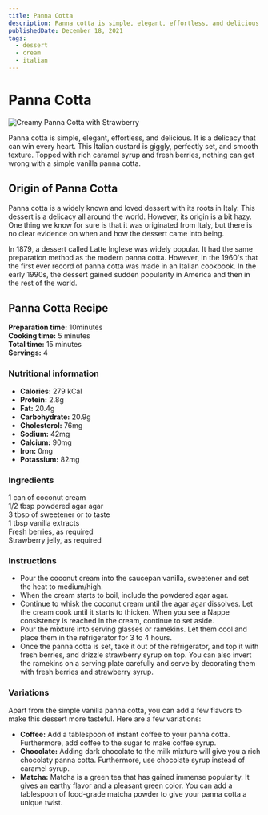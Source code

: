 ```yaml
---
title: Panna Cotta
description: Panna cotta is simple, elegant, effortless, and delicious. It is a delicacy that can win every heart.
publishedDate: December 18, 2021
tags:
  - dessert
  - cream
  - italian
---
```


# Panna Cotta

![Creamy Panna Cotta with Strawberry](/pannacotta.jpg "image")

Panna cotta is simple, elegant, effortless, and delicious. It is a delicacy that can win every heart. This Italian custard is giggly, perfectly set, and smooth texture. Topped with rich caramel syrup and fresh berries, nothing can get wrong with a simple vanilla panna cotta.

## Origin of Panna Cotta

Panna cotta is a widely known and loved dessert with its roots in Italy. This dessert is a delicacy all around the world. However, its origin is a bit hazy. One thing we know for sure is that it was originated from Italy, but there is no clear evidence on when and how the dessert came into being.

In 1879, a dessert called Latte Inglese was widely popular. It had the same preparation method as the modern panna cotta. However, in the 1960&#39;s that the first ever record of panna cotta was made in an Italian cookbook. In the early 1990s, the dessert gained sudden popularity in America and then in the rest of the world.

## Panna Cotta Recipe

**Preparation time:** 10minutes  
**Cooking time:** 5 minutes  
**Total time:** 15 minutes  
**Servings:** 4

### Nutritional information

- **Calories:** 279 kCal
- **Protein:** 2.8g
- **Fat:** 20.4g
- **Carbohydrate:** 20.9g
- **Cholesterol:** 76mg
- **Sodium:** 42mg
- **Calcium:** 90mg
- **Iron:** 0mg
- **Potassium:** 82mg

### Ingredients

1 can of coconut cream  
1/2 tbsp powdered agar agar  
3 tbsp of sweetener or to taste  
1 tbsp vanilla extracts  
Fresh berries, as required  
Strawberry jelly, as required

### Instructions

- Pour the coconut cream into the saucepan vanilla, sweetener and set the heat to medium/high.
- When the cream starts to boil, include the powdered agar agar.
- Continue to whisk the coconut cream until the agar agar dissolves. Let the cream cook until it starts to thicken. When you see a Nappe consistency is reached in the cream, continue to set aside.
- Pour the mixture into serving glasses or ramekins. Let them cool and place them in the refrigerator for 3 to 4 hours.
- Once the panna cotta is set, take it out of the refrigerator, and top it with fresh berries, and drizzle strawberry syrup on top. You can also invert the ramekins on a serving plate carefully and serve by decorating them with fresh berries and strawberry syrup.

### Variations

Apart from the simple vanilla panna cotta, you can add a few flavors to make this dessert more tasteful. Here are a few variations:

- **Coffee:** Add a tablespoon of instant coffee to your panna cotta. Furthermore, add coffee to the sugar to make coffee syrup.
- **Chocolate:** Adding dark chocolate to the milk mixture will give you a rich chocolaty panna cotta. Furthermore, use chocolate syrup instead of caramel syrup.
- **Matcha:** Matcha is a green tea that has gained immense popularity. It gives an earthy flavor and a pleasant green color. You can add a tablespoon of food-grade matcha powder to give your panna cotta a unique twist.
